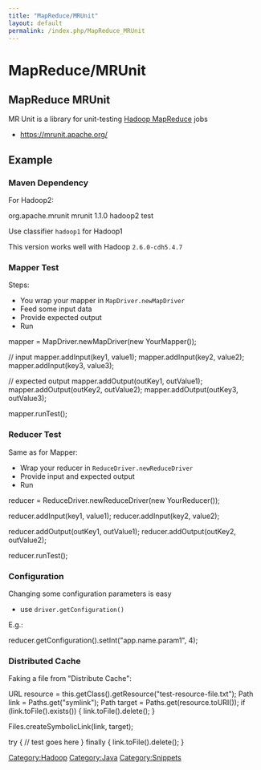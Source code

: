```yaml
---
title: "MapReduce/MRUnit"
layout: default
permalink: /index.php/MapReduce_MRUnit
---
```


# MapReduce/MRUnit

## MapReduce MRUnit
MR Unit is a library for unit-testing [Hadoop MapReduce](Hadoop_MapReduce) jobs
- https://mrunit.apache.org/


## Example
### Maven Dependency
For Hadoop2: 

 <dependency>
   <groupId>org.apache.mrunit</groupId>
   <artifactId>mrunit</artifactId>
   <version>1.1.0</version>
   <classifier>hadoop2</classifier> 
   <scope>test</scope>
 </dependency>

Use classifier <code>hadoop1</code> for Hadoop1 

This version works well with Hadoop <code>2.6.0-cdh5.4.7</code>


### Mapper Test
Steps:
- You wrap your mapper in <code>MapDriver.newMapDriver</code>
- Feed some input data
- Provide expected output 
- Run

 mapper = MapDriver.newMapDriver(new YourMapper());
 
 // input
 mapper.addInput(key1, value1);
 mapper.addInput(key2, value2);
 mapper.addInput(key3, value3);
 
 // expected output
 mapper.addOutput(outKey1, outValue1);
 mapper.addOutput(outKey2, outValue2);
 mapper.addOutput(outKey3, outValue3);
 
 mapper.runTest();

### Reducer Test
Same as for Mapper:
- Wrap your reducer in <code>ReduceDriver.newReduceDriver</code>
- Provide input and expected output 
- Run

 reducer = ReduceDriver.newReduceDriver(new YourReducer());
 
 reducer.addInput(key1, value1);
 reducer.addInput(key2, value2);
 
 reducer.addOutput(outKey1, outValue1);
 reducer.addOutput(outKey2, outValue2);
 
 reducer.runTest();


### Configuration
Changing some configuration parameters is easy
- use <code>driver.getConfiguration()</code>

E.g.:

 reducer.getConfiguration().setInt("app.name.param1", 4);


### Distributed Cache
Faking a file from "Distribute Cache":

 URL resource = this.getClass().getResource("test-resource-file.txt");
 Path link = Paths.get("symlink");
 Path target = Paths.get(resource.toURI());
 if (link.toFile().exists()) {
     link.toFile().delete();
 }
 
 Files.createSymbolicLink(link, target);
 
 try {
     // test goes here
 } finally {
     link.toFile().delete();
 }



[Category:Hadoop](Category_Hadoop)
[Category:Java](Category_Java)
[Category:Snippets](Category_Snippets)